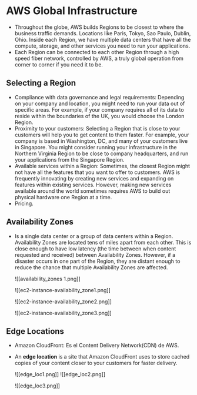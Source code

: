 # AWS Global Infrastructure
- Throughout the globe, AWS builds Regions to be closest to where the business traffic demands. Locations like Paris, Tokyo, Sao Paulo, Dublin, Ohio. Inside each Region, we have multiple data centers that have all the compute, storage, and other services you need to run your applications.
- Each Region can be connected to each other Region through a high speed fiber network, controlled by AWS, a truly global operation from corner to corner if you need it to be.

## Selecting a Region
- Compliance with data governance and legal requirements: Depending on your company and location, you might need to run your data out of specific areas. For example, if your company requires all of its data to reside within the boundaries of the UK, you would choose the London Region.
- Proximity to your customers: Selecting a Region that is close to your customers will help you to get content to them faster. For example, your company is based in Washington, DC, and many of your customers live in Singapore. You might consider running your infrastructure in the Northern Virginia Region to be close to company headquarters, and run your applications from the Singapore Region.
- Available services within a Region: Sometimes, the closest Region might not have all the features that you want to offer to customers. AWS is frequently innovating by creating new services and expanding on features within existing services. However, making new services available around the world sometimes requires AWS to build out physical hardware one Region at a time.
- Pricing.

## Availability Zones
- Is a single data center or a group of data centers within a Region. Availability Zones are located tens of miles apart from each other. This is close enough to have low latency (the time between when content requested and received) between Availability Zones. However, if a disaster occurs in one part of the Region, they are distant enough to reduce the chance that multiple Availability Zones are affected.

	![[availability_zones 1.png]]


	![[ec2-instance-availability_zone1.png]]

	![[ec2-instance-availability_zone2.png]]

	![[ec2-instance-availability_zone3.png]]

## Edge Locations
- Amazon CloudFront: Es el Content Delivery Network(CDN) de AWS.
- An **edge location** is a site that Amazon CloudFront uses to store cached copies of your content closer to your customers for faster delivery.

	![[edge_loc1.png]]
	![[edge_loc2.png]]

	![[edge_loc3.png]]
